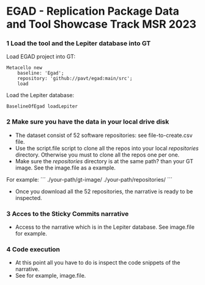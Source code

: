 # EGAD - Replication Package Data and Tool Showcase Track MSR 2023

### 1 Load the tool and the Lepiter database into GT

Load EGAD project into GT:
```
Metacello new
	baseline: 'Egad';
	repository: 'github://pavt/egad:main/src';
	load
```

Load the Lepiter database:
```
BaselineOfEgad loadLepiter
```

### 2 Make sure you have the data in your local drive disk

- The dataset consist of 52 software repositories: see file-to-create.csv file.
- Use the script.file script to clone all the repos into your local *repositories* directory. Otherwise you must to clone all the repos one per one.
- Make sure the *repositories* directory is at the same path? than your GT image. See the image.file as a example.

For example:
´´´
./your-path/gt-image/
./your-path/repositories/
´´´

- Once you download all the 52 repositories, the narrative is ready to be inspected.

### 3 Acces to the Sticky Commits narrative

-  Access to the narrative which is in the Lepiter database. See image.file for example.

### 4 Code execution
- At this point all you have to do is inspect the code snippets of the narrative.
- See for example, image.file.
